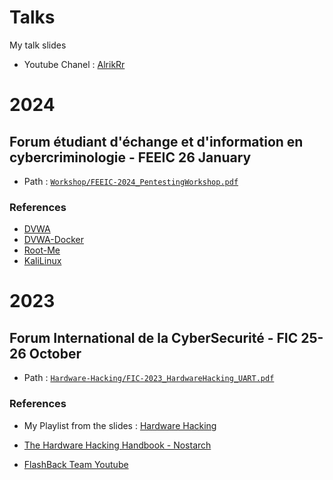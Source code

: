 # Talks
My talk slides

- Youtube Chanel : [AlrikRr](https://www.youtube.com/channel/UCHUrf2NqybwOFQ6tfYt3zNA)


# 2024

## Forum étudiant d'échange et d'information en cybercriminologie - FEEIC 26 January

- Path : [`Workshop/FEEIC-2024_PentestingWorkshop.pdf`](Workshop/FEEIC-2024_PentestingWorkshop.pdf)

### References

- [DVWA](https://github.com/digininja/DVWA)
- [DVWA-Docker](https://github.com/opsxcq/docker-vulnerable-dvwa)
- [Root-Me](https://www.root-me.org/)
- [KaliLinux](https://www.kali.org/)

# 2023

## Forum International de la CyberSecurité - FIC 25-26 October

- Path : [`Hardware-Hacking/FIC-2023_HardwareHacking_UART.pdf`](Hardware-Hacking/FIC-2023_HardwareHacking_UART.pdf)

### References

- My Playlist from the slides : [Hardware Hacking](https://youtube.com/playlist?list=PLaYjzOuSQWznzsZ773vGvU8tkMld0Ro8d&si=zlNvXLgQjsQJeWrS)

- [The Hardware Hacking Handbook - Nostarch](https://nostarch.com/hardwarehacking#:~:text=The%20Hardware%20Hacking%20Handbook%20takes,for%20executing%20effective%20hardware%20attacks.)

- [FlashBack Team Youtube](https://www.youtube.com/@FlashbackTeam)
